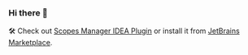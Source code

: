 ### Hi there 👋

🛠️ Check out [Scopes Manager IDEA Plugin](https://github.com/alexey-anufriev/scopes-manager-intellij-plugin)
or install it from [JetBrains Marketplace](https://plugins.jetbrains.com/plugin/14987-scopes-manager).
